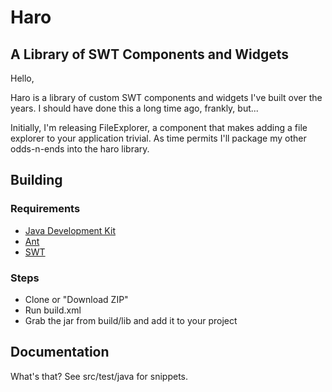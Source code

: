 Haro
====
A Library of SWT Components and Widgets
---------------------------------------

Hello,

Haro is a library of custom SWT components and widgets I've built over the years. I should have done this a long time ago, frankly, but...

Initially, I'm releasing FileExplorer, a component that makes adding a file explorer to your application trivial. As time permits I'll package my other odds-n-ends into the haro library.

## Building

### Requirements

* [Java Development Kit](http://www.oracle.com/technetwork/java/javase/downloads/index.html)
* [Ant](http://ant.apache.org/)
* [SWT](http://www.eclipse.org/swt/)

### Steps

* Clone or "Download ZIP"
* Run build.xml
* Grab the jar from build/lib and add it to your project

## Documentation

What's that? See src/test/java for snippets.